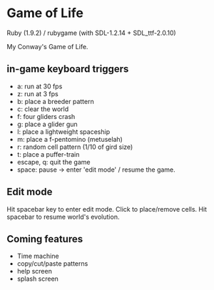 Game of Life                
============
Ruby (1.9.2) / rubygame (with SDL-1.2.14 + SDL_ttf-2.0.10) 

My Conway's Game of Life.


in-game keyboard triggers 
-------------------------
* a: run at 30 fps
* z: run at 3 fps
* b: place a breeder pattern
* c: clear the world 
* f: four gliders crash
* g: place a glider gun
* l: place a lightweight spaceship
* m: place a f-pentomino (metuselah)
* r: random cell pattern (1/10 of gird size) 
* t: place a puffer-train
* escape, q: quit the game
* space: pause -> enter 'edit mode' / resume the game.
   
Edit mode
---------
Hit spacebar key to enter edit mode.
Click to place/remove cells.
Hit spacebar to resume world's evolution.


Coming features
----------------
* Time machine
* copy/cut/paste patterns
* help screen
* splash screen





